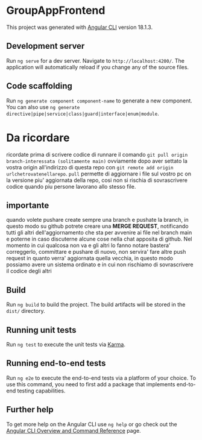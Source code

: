 # GroupAppFrontend

This project was generated with [Angular CLI](https://github.com/angular/angular-cli) version 18.1.3.

## Development server

Run `ng serve` for a dev server. Navigate to `http://localhost:4200/`. The application will automatically reload if you change any of the source files.

## Code scaffolding

Run `ng generate component component-name` to generate a new component. You can also use `ng generate directive|pipe|service|class|guard|interface|enum|module`.

# Da ricordare

ricordate prima di scrivere codice di runnare il comando `git pull origin branch-interessata (solitamente main)` ovviamente dopo aver settato la vostra origin all'indirizzo di questa repo con `git remote add origin urlchetrovatenellarepo`.
`pull` permette di aggiornare i file sul vostro pc on la versione piu' aggiornata della repo, cosi non si rischia di sovrascrivere codice quando piu persone lavorano allo stesso file.

## importante
quando volete pushare create sempre una branch e pushate la branch, in questo modo su github potrete creare una **MERGE REQUEST**, notificando tutti gli altri dell'aggiornamento che sta per avvenire ai file nel branch main e poterne in caso discuterne alcune cose nella chat apposita di github. Nel momento in cui qualcosa non va e gli altri lo fanno notare bastera' correggerlo, committare e pushare di nuovo, non servira' fare altre push request in quanto verra' aggiornata quella vecchia, in questo modo possiamo avere un sistema ordinato e in cui non rischiamo di sovrascrivere il codice degli altri

## Build

Run `ng build` to build the project. The build artifacts will be stored in the `dist/` directory.

## Running unit tests

Run `ng test` to execute the unit tests via [Karma](https://karma-runner.github.io).

## Running end-to-end tests

Run `ng e2e` to execute the end-to-end tests via a platform of your choice. To use this command, you need to first add a package that implements end-to-end testing capabilities.

## Further help

To get more help on the Angular CLI use `ng help` or go check out the [Angular CLI Overview and Command Reference](https://angular.dev/tools/cli) page.
